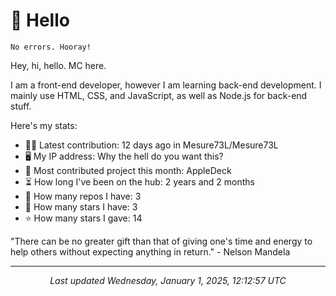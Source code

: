 # 👋 Hello

```
No errors. Hooray!
```

Hey, hi, hello. MC here.

I am a front-end developer, however I am learning back-end development. I mainly use HTML, CSS, and JavaScript, as well as Node.js for back-end stuff.

Here's my stats:

- 🧑‍💻 Latest contribution: 12 days ago in Mesure73L&#x2F;Mesure73L
- 🖥 My IP address: Why the hell do you want this?
- 🤝 Most contributed project this month: AppleDeck
- ⏳ How long I've been on the hub: 2 years and 2 months
- 📰 How many repos I have: 3
- 🌟 How many stars I have: 3
- ⭐ How many stars I gave: 14

"There can be no greater gift than that of giving one&#39;s time and energy to help others without expecting anything in return."
 \- Nelson Mandela

---

<p align="center"><i>Last updated Wednesday, January 1, 2025, 12:12:57 UTC</i></p>
